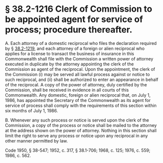 # § 38.2-1216 Clerk of Commission to be appointed agent for service of process; procedure thereafter.

<p>A. Each attorney of a domestic reciprocal who files the declaration required by § <a href='http://law.lis.virginia.gov/vacode/38.2-1219/'>38.2-1219</a>, and each attorney of a foreign or alien reciprocal who applies for a license to transact the business of insurance in this Commonwealth shall file with the Commission a written power of attorney executed in duplicate by the attorney appointing the clerk of the Commission as agent of the reciprocal. Upon the appointment, the clerk of the Commission (i) may be served all lawful process against or notice to such reciprocal, and (ii) shall be authorized to enter an appearance in behalf of the reciprocal. A copy of the power of attorney, duly certified by the Commission, shall be received in evidence in all courts of this Commonwealth. Any domestic, foreign or alien reciprocal that, on July 1, 1986, has appointed the Secretary of the Commonwealth as its agent for service of process shall comply with the requirements of this section within six months of July 1, 1986.</p><p>B. Whenever any such process or notice is served upon the clerk of the Commission, a copy of the process or notice shall be mailed to the attorney at the address shown on the power of attorney. Nothing in this section shall limit the right to serve any process or notice upon any reciprocal in any other manner permitted by law.</p><p>Code 1950, § 38-547; 1952, c. 317, § 38.1-706; 1968, c. 125; 1976, c. 559; 1986, c. 562.</p>